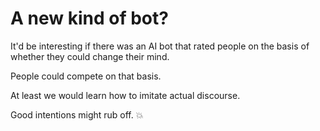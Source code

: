 # A new kind of bot?
It'd be interesting if there was an AI bot that rated people on the basis of whether they could change their mind. 

People could compete on that basis. 

At least we would learn how to imitate actual discourse.

Good intentions might rub off. :boom:

